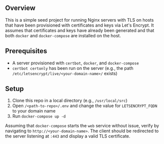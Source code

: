 ## Overview

This is a simple seed project for running Nginx servers with TLS on hosts that have been provisioned with certificates and keys via Let's Encrypt. It assumes that certificates and keys have already been generated and that both `docker` and `docker-compose` are installed on the host.

## Prerequisites

* A server provisioned with `certbot`, `docker`, and `docker-compose`
* `certbot certonly` has been run on the server (e.g., the path `/etc/letsencrypt/live/<your-domain-name>/` exists)

## Setup

1. Clone this repo in a local directory (e.g., `/usr/local/src`)
2. Open `/<path-to-repo>/.env` and change the value for `LETSENCRYPT_FQDN` to your domain name
3. Run `docker-compose up -d`

Assuming that `docker-compose` starts the `web` service without issue, verify by navigating to `http://<your-domain-name>`. The client should be redirected to the server listening at `:443` and display a valid TLS certificate.